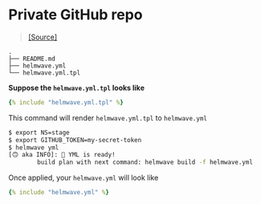 # Private GitHub repo 

> [ [Source] ](https://github.com/helmwave/docs/tree/0.19.x/docs/examples/private-github-repo)



```console
.
├── README.md
├── helmwave.yml
└── helmwave.yml.tpl
```

**Suppose the `helmwave.yml.tpl` looks like**


```yaml
{% include "helmwave.yml.tpl" %}
```


This command will render `helmwave.yml.tpl` to `helmwave.yml`

```bash
$ export NS=stage
$ export GITHUB_TOKEN=my-secret-token
$ helmwave yml
[🙃 aka INFO]: 📄 YML is ready!
        build plan with next command: helmwave build -f helmwave.yml
```

Once applied, your `helmwave.yml` will look like

```yaml
{% include "helmwave.yml" %}
```
